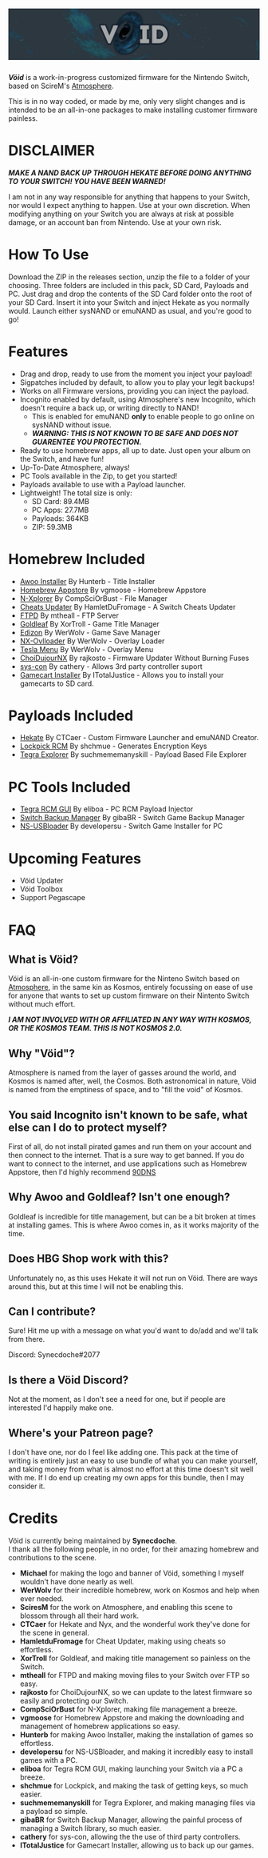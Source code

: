 ![Banner](img/banner.jpeg?raw=true)
=====

***Vöid*** is a work-in-progress customized firmware for the Nintendo Switch, based on ScireM's [Atmosphere](https://github.com/Atmosphere-NX/Atmosphere/blob/master/README.md).

This is in no way coded, or made by me, only very slight changes and is intended to be an all-in-one packages to make installing customer firmware painless.

# DISCLAIMER

***MAKE A NAND BACK UP THROUGH HEKATE BEFORE DOING ANYTHING TO YOUR SWITCH! YOU HAVE BEEN WARNED!***

I am not in any way responsible for anything that happens to your Switch, nor would I expect anything to happen. Use at your own discretion. When modifying anything on your Switch you are always at risk at possible damage, or an account ban from Nintendo. Use at your own risk.

# How To Use

Download the ZIP in the releases section, unzip the file to a folder of your choosing. Three folders are included in this pack, SD Card, Payloads and PC. Just drag and drop the contents of the SD Card folder onto the root of your SD Card. Insert it into your Switch and inject Hekate as you normally would. Launch either sysNAND or emuNAND as usual, and you're good to go!

# Features

- Drag and drop, ready to use from the moment you inject your payload!
- Sigpatches included by default, to allow you to play your legit backups!
- Works on all Firmware versions, providing you can inject the payload.
- Incognito enabled by default, using Atmosphere's new Incognito, which doesn't require a back up, or writing directly to NAND!
  - This is enabled for emuNAND **only** to enable people to go online on sysNAND without issue.
  - ***WARNING: THIS IS NOT KNOWN TO BE SAFE AND DOES NOT GUARENTEE YOU PROTECTION.*** 
- Ready to use homebrew apps, all up to date. Just open your album on the Switch, and have fun!
- Up-To-Date Atmosphere, always!
- PC Tools available in the Zip, to get you started!
- Payloads available to use with a Payload launcher.
- Lightweight! The total size is only:
  - SD Card: 89.4MB
  - PC Apps: 27.7MB
  - Payloads: 364KB
  - ZIP: 59.3MB

# Homebrew Included

- [Awoo Installer](https://github.com/Huntereb/Awoo-Installer) By Hunterb - Title Installer
- [Homebrew Appstore](https://github.com/vgmoose/hb-appstore/releases) By vgmoose - Homebrew Appstore
- [N-Xplorer](https://github.com/CompSciOrBust/N-Xplorer) By CompSciOrBust - File Manager
- [Cheats Updater](https://github.com/HamletDuFromage/switch-cheats-updater) By HamletDuFromage - A Switch Cheats Updater
- [FTPD](https://github.com/mtheall/ftpd) By mtheall - FTP Server
- [Goldleaf](https://github.com/XorTroll/Goldleaf) By XorTroll - Game Title Manager
- [Edizon](https://github.com/WerWolv/EdiZon) By WerWolv - Game Save Manager
- [NX-Ovlloader](https://github.com/WerWolv/nx-ovlloader) By WerWolv - Overlay Loader
- [Tesla Menu](https://github.com/WerWolv/Tesla-Menu) By WerWolv - Overlay Menu
- [ChoiDujourNX](https://switchtools.sshnuke.net/) By rajkosto - Firmware Updater Without Burning Fuses
- [sys-con](https://github.com/cathery/sys-con) By cathery - Allows 3rd party controller suport
- [Gamecart Installer](https://github.com/ITotalJustice/Gamecard-Installer-NX/releases) By ITotalJustice - Allows you to install your gamecarts to SD card.

# Payloads Included

- [Hekate](https://github.com/CTCaer/hekate/releases) By CTCaer - Custom Firmware Launcher and emuNAND Creator.
- [Lockpick RCM](https://github.com/shchmue/Lockpick_RCM/releases) By shchmue - Generates Encryption Keys
- [Tegra Explorer](https://github.com/suchmememanyskill/TegraExplorer) By suchmememanyskill - Payload Based File Explorer

# PC Tools Included

- [Tegra RCM GUI](https://github.com/eliboa/TegraRcmGUI/releases) By eliboa - PC RCM Payload Injector
- [Switch Backup Manager](https://github.com/gibaBR) By gibaBR - Switch Game Backup Manager 
- [NS-USBloader](https://github.com/developersu/ns-usbloader) By developersu - Switch Game Installer for PC 

Upcoming Features
=====

- Vöid Updater
- Vöid Toolbox
- Support Pegascape

FAQ
=====

## What is Vöid?

Vöid is an all-in-one custom firmware for the Ninteno Switch based on [Atmosphere](https://github.com/Atmosphere-NX/Atmosphere/blob/master/README.md), in the same kin as Kosmos, entirely focussing on ease of use for anyone that wants to set up custom firmware on their Nintento Switch without much effort.

***I AM NOT INVOLVED WITH OR AFFILIATED IN ANY WAY WITH KOSMOS, OR THE KOSMOS TEAM. THIS IS NOT KOSMOS 2.0.***

## Why "Vöid"?

Atmosphere is named from the layer of gasses around the world, and Kosmos is named after, well, the Cosmos. Both astronomical in nature, Vöid is named from the emptiness of space, and to "fill the void" of Kosmos.

## You said Incognito isn't known to be safe, what else can I do to protect myself?

First of all, do not install pirated games and run them on your account and then connect to the internet. That is a sure way to get banned.
If you do want to connect to the internet, and use applications such as Homebrew Appstore, then I'd highly recommend [90DNS](https://gbatemp.net/threads/90dns-dns-server-for-blocking-all-nintendo-servers.516234/)

## Why Awoo and Goldleaf? Isn't one enough?

Goldleaf is incredible for title management, but can be a bit broken at times at installing games. This is where Awoo comes in, as it works majority of the time.

## Does HBG Shop work with this?

Unfortunately no, as this uses Hekate it will not run on Vöid. There are ways around this, but at this time I will not be enabling this.

## Can I contribute?

Sure! Hit me up with a message on what you'd want to do/add and we'll talk from there.

Discord: Synecdoche#2077

## Is there a Vöid Discord?

Not at the moment, as I don't see a need for one, but if people are interested I'd happily make one.

## Where's your Patreon page?

I don't have one, nor do I feel like adding one. This pack at the time of writing is entirely just an easy to use bundle of what you can make yourself, and taking money from what is almost no effort at this time doesn't sit well with me. If I do end up creating my own apps for this bundle, then I may consider it.

Credits
=====

Vöid is currently being maintained by __Synecdoche__.<br>
I thank all the following people, in no order, for their amazing homebrew and contributions to the scene.

* __Michael__ for making the logo and banner of Vöid, something I myself wouldn't have done nearly as well.
* __WerWolv__ for their incredible homebrew, work on Kosmos and help when ever needed.
* __SciresM__ for the work on Atmosphere, and enabling this scene to blossom through all their hard work.
* __CTCaer__ for Hekate and Nyx, and the wonderful work they've done for the scene in general.
* __HamletduFromage__ for Cheat Updater, making using cheats so effortless.
* __XorTroll__ for Goldleaf, and making title management so painless on the Switch.
* __mtheall__ for FTPD and making moving files to your Switch over FTP so easy.
* __rajkosto__ for ChoiDujourNX, so we can update to the latest firmware so easily and protecting our Switch.
* __CompSciOrBust__ for N-Xplorer, making file management a breeze.
* __vgmoose__ for Homebrew Appstore and making the downloading and management of homebrew applications so easy.
* __Hunterb__ for making Awoo Installer, making the installation of games so effortless.
* __developersu__ for NS-USBloader, and making it incredibly easy to install games with a PC.
* __eliboa__ for Tegra RCM GUI, making launching your Switch via a PC a breeze.
* __shchmue__ for Lockpick, and making the task of getting keys, so much easier.
* __suchmememanyskill__ for Tegra Explorer, and making managing files via a payload so simple.
* __gibaBR__ for Switch Backup Manager, allowing the painful process of managing a Switch library, so much easier.
* __cathery__ for sys-con, allowing the the use of third party controllers.
* __ITotalJustice__ for Gamecart Installer, allowing us to back up our games.
